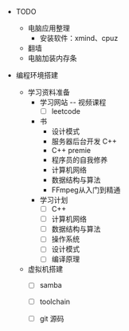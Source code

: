 - TODO
  - 电脑应用整理
    - 安装软件：xmind、cpuz
  - 翻墙
  - 电脑加装内存条

- 编程环境搭建
  - 学习资料准备
    - 学习网站 -- 视频课程
      - [ ] leetcode
    - 书
      - 设计模式
      - 服务器后台开发 C++
      - C++ premie
      - 程序员的自我修养
      - 计算机网络
      - 数据结构与算法
      - FFmpeg从入门到精通
    - 学习计划
      - [ ] C++
      - [ ] 计算机网络
      - [ ] 数据结构与算法
      - [ ] 操作系统
      - [ ] 设计模式
      - [ ] 编译原理
  - 虚拟机搭建
    - [ ] samba
    - [ ] toolchain
    - [ ] git 源码

